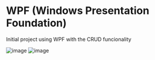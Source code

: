 # WPF (Windows Presentation Foundation)
Initial project using WPF with the CRUD funcionality

![image](https://user-images.githubusercontent.com/50721734/182400273-b8d76cdb-9adc-4cd1-8580-d96b92c6618b.png)
![image](https://user-images.githubusercontent.com/50721734/182400453-df405614-3281-4b7c-b52c-ceee0ff68a20.png)
